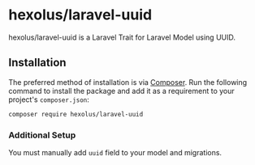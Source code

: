 # hexolus/laravel-uuid

hexolus/laravel-uuid is a Laravel Trait for Laravel Model using UUID.

## Installation

The preferred method of installation is via [Composer](https://getcomposer.org/). Run the following
command to install the package and add it as a requirement to your project's
`composer.json`:

```bash
composer require hexolus/laravel-uuid
```

### Additional Setup

You must manually add `uuid` field to your model and migrations. 
